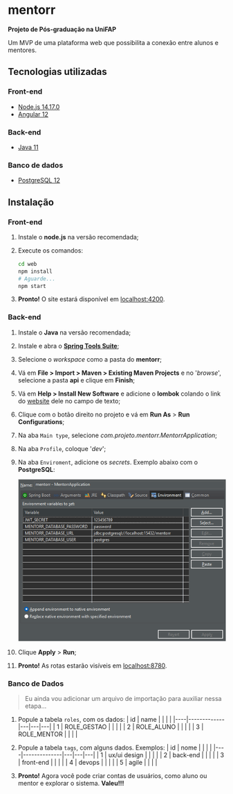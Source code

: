 # mentorr
**Projeto de Pós-graduação na UniFAP** 

Um MVP de uma plataforma web que possibilita a conexão entre alunos e mentores.

## Tecnologias utilizadas

### Front-end

* [Node.js 14.17.0](https://nodejs.org/pt/download)
* [Angular 12](https://www.npmjs.com/package/@angular/cli/v/14.2.7)

### Back-end

* [Java 11](https://www.oracle.com/java/technologies/downloads/#java11-windows)

### Banco de dados

* [PostgreSQL 12](https://sbp.enterprisedb.com/getfile.jsp?fileid=1259097)

## Instalação

### Front-end

1. Instale o **node.js** na versão recomendada;
2. Execute os comandos:
    ```bash
    cd web
    npm install
    # Aguarde...
    npm start
    ```

3. **Pronto!** O site estará disponível em [localhost:4200](http://localhost:4200/).

### Back-end

1. Instale o **Java** na versão recomendada;
2. Instale e abra o [**Spring Tools Suite**](https://spring.io/tools);

3. Selecione o _workspace_ como a pasta do **mentorr**;

4. Vá em **File > Import > Maven > Existing Maven Projects** e no '_browse_', selecione a pasta **api** e clique em **Finish**;
5. Vá em **Help > Install New Software** e adicione o **lombok** colando o link do [website](https://projectlombok.org/p2) dele no campo de texto;

6. Clique com o botão direito no projeto e vá em **Run As** > **Run Configurations**;

7. Na aba `Main type`, selecione _com.projeto.mentorr.MentorrApplication_;
8. Na aba `Profile`, coloque '_dev_';
9. Na aba `Enviroment`, adicione os _secrets_. Exemplo abaixo com o **PostgreSQL**:
    
    ![print_segredos](image.png)

10. Clique **Apply** > **Run**;
11. **Pronto!** As rotas estarão visíveis em [localhost:8780](http://localhost:8780/swagger-ui/index.html).

### Banco de Dados

> Eu ainda vou adicionar um arquivo de importação para auxiliar nessa etapa...

1. Popule a tabela `roles`, com os dados:
    | id | name        |   |   |   |
    |----|-------------|---|---|---|
    | 1  | ROLE_GESTAO |   |   |   |
    | 2  | ROLE_ALUNO  |   |   |   |
    | 3  | ROLE_MENTOR |   |   |   |

2. Popule a tabela `tags`, com alguns dados. Exemplos:
    | id | nome         |   |   |   |
    |----|--------------|---|---|---|
    | 1  | ux/ui design |   |   |   |
    | 2  | back-end     |   |   |   |
    | 3  | front-end    |   |   |   |
    | 4  | devops       |   |   |   |
    | 5  | agile        |   |   |   |

3. **Pronto!** Agora você pode criar contas de usuários, como aluno ou mentor e explorar o sistema. **Valeu!!!**